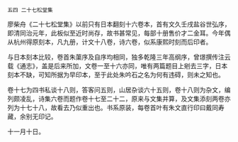     五四 二十七松堂集 

   廖柴舟《二十七松堂集》以前只有日本翻刻十六卷本，首有文久壬戌盐谷世弘序，即清同治元年，此板似至近时尚存，故书甚常见，每部十册售价才二金耳。今年偶从杭州得原刻本，凡九册，计文十八卷，诗六卷，似系康熙时刻而后印者。

   与日本刻本比较，卷首朱蕖序及自序均相同，独多乾隆三年高纲序，曾璟撰传注云载《通志》，盖是后来所加，文卷一至十六亦同，唯有两篇题目上剜去三字，日本刻本不缺，可知所据为早印本，至于此处朱吟石之名为何有违碍，则未之知也。

   卷十七为四书私谈十八则，答客问五则，山居杂谈六十五则，卷十八则为杂文，编列颇凌乱，诗集六卷而题作卷十七至二十二，原来与文集并算，及文集添刻两卷亦列为十七十八，故看去乃似重出也。书系原装，每卷首叶有朱文直行印曰戴同寿藏，余别无印记。

   十一月十日。

